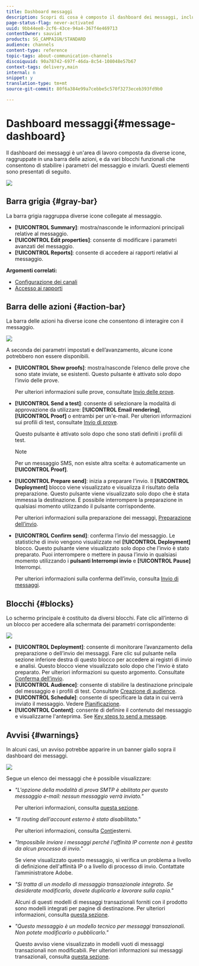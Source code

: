 ```yaml
---
title: Dashboard messaggi
description: Scopri di cosa è composto il dashboard dei messaggi, inclusa la barra delle azioni e i vari blocchi funzionali.
page-status-flag: never-activated
uuid: 9bb44ee8-2cf6-43ce-94a4-367f4e469713
contentOwner: sauviat
products: SG_CAMPAIGN/STANDARD
audience: channels
content-type: reference
topic-tags: about-communication-channels
discoiquuid: 90a78742-697f-46da-8c54-108048e57b67
context-tags: delivery,main
internal: n
snippet: y
translation-type: tm+mt
source-git-commit: 80f6a384e99a7cebbe5c570f3273eceb393fd9b0

---
```



# Dashboard messaggi{#message-dashboard}

Il dashboard dei messaggi è un&#39;area di lavoro composta da diverse icone, raggruppate in una barra delle azioni, e da vari blocchi funzionali che consentono di stabilire i parametri del messaggio e inviarli. Questi elementi sono presentati di seguito.

![](assets/delivery_dashboard_2.png)

## Barra grigia {#gray-bar}

La barra grigia raggruppa diverse icone collegate al messaggio.

* **[!UICONTROL Summary]**: mostra/nasconde le informazioni principali relative al messaggio.
* **[!UICONTROL Edit properties]**: consente di modificare i parametri [](../../administration/using/configuring-email-channel.md#list-of-email-properties)avanzati del messaggio.
* **[!UICONTROL Reports]**: consente di accedere ai rapporti relativi al messaggio.

**Argomenti correlati:**

* [Configurazione dei canali](../../administration/using/about-channel-configuration.md)
* [Accesso ai rapporti](../../reporting/using/about-dynamic-reports.md)

## Barra delle azioni {#action-bar}

La barra delle azioni ha diverse icone che consentono di interagire con il messaggio.

![](assets/delivery_dashboard_4.png)

A seconda dei parametri impostati e dell’avanzamento, alcune icone potrebbero non essere disponibili.

* **[!UICONTROL Show proofs]**: mostra/nasconde l’elenco delle prove che sono state inviate, se esistenti. Questo pulsante è attivato solo dopo l’invio delle prove.

   Per ulteriori informazioni sulle prove, consultate [Invio delle prove](../../sending/using/sending-proofs.md).

* **[!UICONTROL Send a test]**: consente di selezionare la modalità di approvazione da utilizzare: **[!UICONTROL Email rendering]**, **[!UICONTROL Proof]** o entrambi per un&#39;e-mail. Per ulteriori informazioni sui profili di test, consultate [Invio di prove](../../sending/using/sending-proofs.md).

   Questo pulsante è attivato solo dopo che sono stati definiti i profili di test.

   >[!NOTE]
   >
   >Per un messaggio SMS, non esiste altra scelta: è automaticamente un **[!UICONTROL Proof]**.

* **[!UICONTROL Prepare send]**: inizia a preparare l&#39;invio. Il **[!UICONTROL Deployment]** blocco viene visualizzato e visualizza il risultato della preparazione. Questo pulsante viene visualizzato solo dopo che è stata immessa la destinazione. È possibile interrompere la preparazione in qualsiasi momento utilizzando il pulsante corrispondente.

   Per ulteriori informazioni sulla preparazione dei messaggi, [Preparazione dell’invio](../../sending/using/preparing-the-send.md).

* **[!UICONTROL Confirm send]**: conferma l’invio del messaggio. Le statistiche di invio vengono visualizzate nel **[!UICONTROL Deployment]** blocco. Questo pulsante viene visualizzato solo dopo che l’invio è stato preparato. Puoi interrompere o mettere in pausa l’invio in qualsiasi momento utilizzando i **pulsanti Interrompi invio** e **[!UICONTROL Pause]** Interrompi.

   Per ulteriori informazioni sulla conferma dell’invio, consulta [Invio di messaggi](../../sending/using/confirming-the-send.md).

## Blocchi {#blocks}

Lo schermo principale è costituito da diversi blocchi. Fate clic all’interno di un blocco per accedere alla schermata dei parametri corrispondente:

![](assets/delivery_dashboard_3.png)

* **[!UICONTROL Deployment]**: consente di monitorare l’avanzamento della preparazione o dell’invio dei messaggi. Fare clic sul pulsante nella sezione inferiore destra di questo blocco per accedere ai registri di invio e analisi. Questo blocco viene visualizzato solo dopo che l&#39;invio è stato preparato. Per ulteriori informazioni su questo argomento. Consultate [Conferma dell’invio](../../sending/using/confirming-the-send.md).
* **[!UICONTROL Audience]**: consente di stabilire la destinazione principale del messaggio e i profili di test. Consultate [Creazione di audience](../../audiences/using/creating-audiences.md).
* **[!UICONTROL Schedule]**: consente di specificare la data in cui verrà inviato il messaggio. Vedere [Pianificazione](../../sending/using/about-scheduling-messages.md).
* **[!UICONTROL Content]**: consente di definire il contenuto del messaggio e visualizzarne l&#39;anteprima. See [Key steps to send a message](../../channels/using/key-steps-to-send-a-message.md).

## Avvisi {#warnings}

In alcuni casi, un avviso potrebbe apparire in un banner giallo sopra il dashboard dei messaggi.

![](assets/delivery_dashboard_warnings.png)

Segue un elenco dei messaggi che è possibile visualizzare:

* *&quot;L&#39;opzione della modalità di prova SMTP è abilitata per questo messaggio e-mail: nessun messaggio verrà inviato.&quot;*

   Per ulteriori informazioni, consulta [questa sezione](../../administration/using/configuring-email-channel.md#smtp-test-mode).

* *&quot;Il routing dell&#39;account esterno è stato disabilitato.&quot;*

   Per ulteriori informazioni, consulta [Conti](../../administration/using/external-accounts.md)esterni.

* *&quot;Impossibile inviare i messaggi perché l&#39;affinità IP corrente non è gestita da alcun processo di invio.&quot;*

   Se viene visualizzato questo messaggio, si verifica un problema a livello di definizione dell&#39;affinità IP o a livello di processo di invio. Contattate l’amministratore Adobe.

* *&quot;Si tratta di un modello di messaggio transazionale integrato. Se desiderate modificarlo, dovete duplicarlo e lavorare sulla copia.&quot;*

   Alcuni di questi modelli di messaggi transazionali forniti con il prodotto sono modelli integrati per pagine di destinazione. Per ulteriori informazioni, consulta [questa sezione](../../channels/using/landing-page-templates.md).

* *&quot;Questo messaggio è un modello tecnico per messaggi transazionali. Non potete modificarlo o pubblicarlo.&quot;*

   Questo avviso viene visualizzato in modelli vuoti di messaggi transazionali non modificabili. Per ulteriori informazioni sui messaggi transazionali, consulta [questa sezione](../../channels/using/about-transactional-messaging.md).
